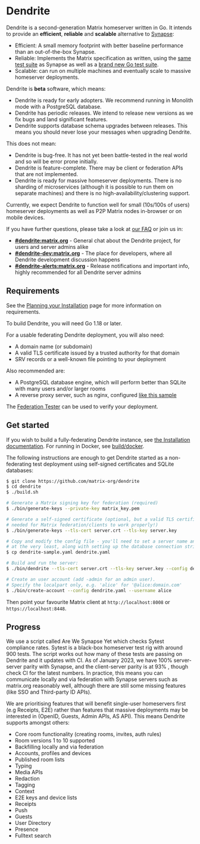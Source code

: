 
# Dendrite
 
Dendrite is a second-generation Matrix homeserver written in Go.
It intends to provide an **efficient**, **reliable** and **scalable** alternative to [Synapse](https://github.com/matrix-org/synapse):

- Efficient: A small memory footprint with better baseline performance than an out-of-the-box Synapse.
- Reliable: Implements the Matrix specification as written, using the
  [same test suite](https://github.com/matrix-org/sytest) as Synapse as well as
  a [brand new Go test suite](https://github.com/matrix-org/complement).
- Scalable: can run on multiple machines and eventually scale to massive homeserver deployments.

Dendrite is **beta** software, which means:

- Dendrite is ready for early adopters. We recommend running in Monolith mode with a PostgreSQL database.
- Dendrite has periodic releases. We intend to release new versions as we fix bugs and land significant features.
- Dendrite supports database schema upgrades between releases. This means you should never lose your messages when upgrading Dendrite.

This does not mean:

- Dendrite is bug-free. It has not yet been battle-tested in the real world and so will be error prone initially.
- Dendrite is feature-complete. There may be client or federation APIs that are not implemented.
- Dendrite is ready for massive homeserver deployments. There is no sharding of microservices (although it is possible to run them on separate machines) and there is no high-availability/clustering support.

Currently, we expect Dendrite to function well for small (10s/100s of users) homeserver deployments as well as P2P Matrix nodes in-browser or on mobile devices.

If you have further questions, please take a look at [our FAQ](docs/FAQ.md) or join us in:

- **[#dendrite:matrix.org](https://matrix.to/#/#dendrite:matrix.org)** - General chat about the Dendrite project, for users and server admins alike
- **[#dendrite-dev:matrix.org](https://matrix.to/#/#dendrite-dev:matrix.org)** - The place for developers, where all Dendrite development discussion happens
- **[#dendrite-alerts:matrix.org](https://matrix.to/#/#dendrite-alerts:matrix.org)** - Release notifications and important info, highly recommended for all Dendrite server admins

## Requirements

See the [Planning your Installation](https://matrix-org.github.io/dendrite/installation/planning) page for
more information on requirements.

To build Dendrite, you will need Go 1.18 or later.

For a usable federating Dendrite deployment, you will also need:

- A domain name (or subdomain)
- A valid TLS certificate issued by a trusted authority for that domain
- SRV records or a well-known file pointing to your deployment

Also recommended are:

- A PostgreSQL database engine, which will perform better than SQLite with many users and/or larger rooms
- A reverse proxy server, such as nginx, configured [like this sample](https://github.com/matrix-org/dendrite/blob/master/docs/nginx/monolith-sample.conf)

The [Federation Tester](https://federationtester.matrix.org) can be used to verify your deployment.

## Get started

If you wish to build a fully-federating Dendrite instance, see [the Installation documentation](https://matrix-org.github.io/dendrite/installation). For running in Docker, see [build/docker](build/docker).

The following instructions are enough to get Dendrite started as a non-federating test deployment using self-signed certificates and SQLite databases:

```bash
$ git clone https://github.com/matrix-org/dendrite
$ cd dendrite
$ ./build.sh

# Generate a Matrix signing key for federation (required)
$ ./bin/generate-keys --private-key matrix_key.pem

# Generate a self-signed certificate (optional, but a valid TLS certificate is normally
# needed for Matrix federation/clients to work properly!)
$ ./bin/generate-keys --tls-cert server.crt --tls-key server.key

# Copy and modify the config file - you'll need to set a server name and paths to the keys
# at the very least, along with setting up the database connection strings.
$ cp dendrite-sample.yaml dendrite.yaml

# Build and run the server:
$ ./bin/dendrite --tls-cert server.crt --tls-key server.key --config dendrite.yaml

# Create an user account (add -admin for an admin user).
# Specify the localpart only, e.g. 'alice' for '@alice:domain.com'
$ ./bin/create-account --config dendrite.yaml --username alice
```

Then point your favourite Matrix client at `http://localhost:8008` or `https://localhost:8448`.

## Progress

We use a script called Are We Synapse Yet which checks Sytest compliance rates. Sytest is a black-box homeserver
test rig with around 900 tests. The script works out how many of these tests are passing on Dendrite and it
updates with CI. As of January 2023, we have 100% server-server parity with Synapse, and the client-server parity is at 93% , though check
CI for the latest numbers. In practice, this means you can communicate locally and via federation with Synapse
servers such as matrix.org reasonably well, although there are still some missing features (like SSO and Third-party ID APIs).

We are prioritising features that will benefit single-user homeservers first (e.g Receipts, E2E) rather
than features that massive deployments may be interested in (OpenID, Guests, Admin APIs, AS API).
This means Dendrite supports amongst others:

- Core room functionality (creating rooms, invites, auth rules)
- Room versions 1 to 10 supported
- Backfilling locally and via federation
- Accounts, profiles and devices
- Published room lists
- Typing
- Media APIs
- Redaction
- Tagging
- Context
- E2E keys and device lists
- Receipts
- Push
- Guests
- User Directory
- Presence
- Fulltext search
